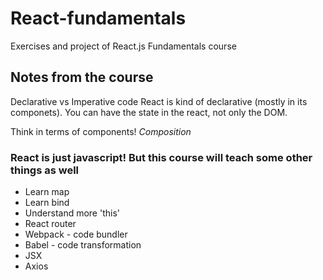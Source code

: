 # React-fundamentals
Exercises and project of React.js Fundamentals course


## Notes from the course

Declarative vs Imperative code
React is kind of declarative (mostly in its componets). You can have the state in the react, not only the DOM.

Think in terms of components! *Composition*

### React is just javascript! But this course will teach some other things as well
- Learn map
- Learn bind
- Understand more 'this'
- React router
- Webpack - code bundler
- Babel - code transformation
- JSX
- Axios
